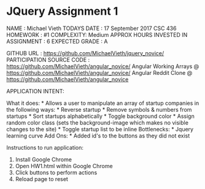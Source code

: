 # JQuery Assignment 1
NAME : Michael Vieth
TODAYS DATE : 17 September 2017
CSC 436
HOMEWORK : #1
COMPLEXITY: Medium
APPROX HOURS INVESTED IN ASSIGNMENT : 6 
EXPECTED GRADE : A

GITHUB URL : https://github.com/MichaelVieth/jquery_novice/
PARTICIPATION SOURCE CODE : https://github.com/MichaelVieth/angular_novice/
Angular Working Arrays @ https://github.com/MichaelVieth/angular_novice/
Angular Reddit Clone @ https://github.com/MichaelVieth/angular_novice

APPLICATION INTENT:

  What it does:
    * Allows a user to manipulate an array of startup companies in the following ways:
      * Reverse startup
      * Remove symbols & numbers from startups
      * Sort startups alphabetically
      * Toggle background color
      * Assign random color class (sets the background-image which makes no visible changes to the site)
      * Toggle startup list to be inline
  Bottlenecks:
    * Jquery learning curve
  Add Ons:
    * Added id's to the buttons as they did not exist
  
Instructions to run application:
  1. Install Google Chrome
  2. Open HW1.html within Google Chrome
  3. Click buttons to perform actions
  4. Reload page to reset 

